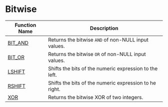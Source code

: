# Bitwise

| Function Name                        | Description                                            |
| ------------------------------------ | ------------------------------------------------------ |
| [BIT\_AND](../aggregate/bit\_and.md) | Returns the bitwise `AND` of non-NULL input values.    |
| [BIT\_OR](../aggregate/bit\_or.md)   | Returns the bitwise `OR` of non-NULL input values.     |
| [LSHIFT](lshift.md)                  | Shifts the bits of the numeric expression to the left. |
| [RSHIFT](rshift.md)                  | Shifts the bits of the numeric expression to he right. |
| [XOR](xor.md)                        | Returns the bitwise XOR of two integers.               |
